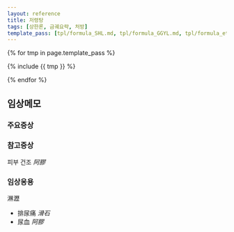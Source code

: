 ```yaml
---
layout: reference
title: 저령탕
tags: [상한론, 금궤요략, 처방]
template_pass: [tpl/formula_SHL.md, tpl/formula_GGYL.md, tpl/formula_etc.md]
---
```



{% for tmp in page.template_pass %}

{% include {{ tmp }} %}

{% endfor %}


## 임상메모



### 주요증상



### 참고증상

피부 건조 _阿膠_

### 임상응용

淋瀝
* 排尿痛 _滑石_
* 尿血 _阿膠_
